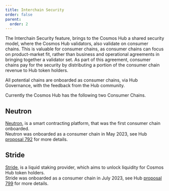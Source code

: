 ```yaml
---
title: Interchain Security
order: false
parent:
  order: 2
---
```


The Interchain Security feature, brings to the Cosmos Hub a shared security model, where the Cosmos Hub validators, also validate on consumer chains. This is valuable for consumer chains, as consumer chains can focus on product-market fit, rather than business and operational agreements in bringing together a validator set. As part of this agreement, consumer chains pay for the security by distributing a portion of the consumer chain revenue to Hub token holders.

All potential chains are onboarded as consumer chains, via Hub Governance, with the feedback from the Hub community.

Currently the Cosmos Hub has the following two Consumer Chains.

## Neutron

[Neutron](https://neutron.org/), is a smart contracting platform, that was the first consumer chain onboarded.  
Neutron was onboarded as a consumer chain in May 2023, see Hub [proposal 792](https://www.mintscan.io/cosmos/proposals/792) for more details.

## Stride

[Stride](https://www.stride.zone/), is a liquid staking provider, which aims to unlock liquidity for Cosmos Hub token holders.  
Stride was onboarded as a consumer chain in July 2023, see Hub [proposal 799](https://www.mintscan.io/cosmos/proposals/799) for more details.
